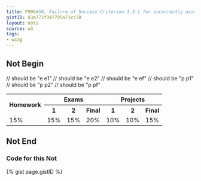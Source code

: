 ```yaml
---
title: F90&#58; Failure of Success Criterion 1.3.1 for incorrectly associating table headers and content via the headers and id attributes
gistID: 43a771f347795a71cc78
layout: nots
source: w3
tags:
- wcag
---
```


<h2 aria-describedby="{{ page.gistID }}">Not Begin</h2>
<div class="rendered-not">
<table>
   <tr>
     <th rowspan="2" id="h">Homework</th>
     <th colspan="3" id="e">Exams</th>
     <th colspan="3" id="p">Projects</th>
   </tr>
   <tr>
     <th id="e1" headers="e">1</th>
     <th id="e2" headers="e">2</th>
     <th id="ef" headers="e">Final</th>
     <th id="p1" headers="p">1</th>
     <th id="p2" headers="p">2</th>
     <th id="pf" headers="p">Final</th>
   </tr>
   <tr>
     <td headers="h">15%</td>       
     <td headers="e p1">15%</td>  // should be "e e1"
     <td headers="e p2">15%</td>  // should be "e e2"
     <td headers="e pf">20%</td>  // should be "e ef"
     <td headers="e e1">10%</td>  // should be "p p1"
     <td headers="e e2">10%</td>  // should be "p p2"
     <td headers="e ef">15%</td>  // should be "p pf"
   </tr>
</table>
</div> <!-- rendered-not -->

<h2 aria-describedby="{{ page.gistID }}">Not End</h2>

<h3 aria-describedby="{{ page.gistID }}">Code for this Not</h3>
{% gist page.gistID %}